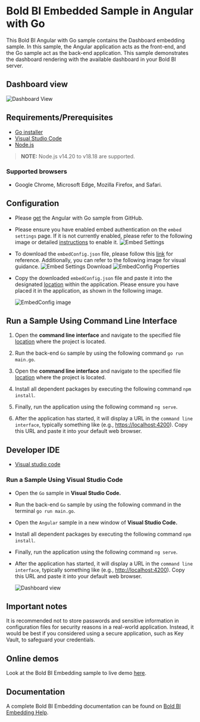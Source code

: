 # Bold BI Embedded Sample in Angular with Go

This Bold BI Angular with Go sample contains the Dashboard embedding sample. In this sample, the Angular application acts as the front-end, and the Go sample act as the back-end application. This sample demonstrates the dashboard rendering with the available dashboard in your Bold BI server.

## Dashboard view

![Dashboard View](https://github.com/boldbi/aspnet-core-sample/assets/91586758/966e2735-e9ee-469a-9781-4e4f23021b04)

## Requirements/Prerequisites

* [Go installer](https://go.dev/dl/)
* [Visual Studio Code](https://code.visualstudio.com/download)
* [Node.js](https://nodejs.org/en/)

 > **NOTE:** Node.js v14.20 to v18.18 are supported.

### Supported browsers
  
* Google Chrome, Microsoft Edge, Mozilla Firefox, and Safari.

## Configuration

* Please [get](https://github.com/boldbi/angular-with-go-sample) the Angular with Go sample from GitHub.

* Please ensure you have enabled embed authentication on the `embed settings` page. If it is not currently enabled, please refer to the following image or detailed [instructions](https://help.boldbi.com/site-administration/embed-settings/#get-embed-secret-code) to enable it.
  ![Embed Settings](https://github.com/boldbi/aspnet-core-sample/assets/91586758/b3a81978-9eb4-42b2-92bb-d1e2735ab007)

* To download the `embedConfig.json` file, please follow this [link](https://help.boldbi.com/site-administration/embed-settings/#get-embed-configuration-file) for reference. Additionally, you can refer to the following image for visual guidance.
    ![Embed Settings Download](https://github.com/boldbi/aspnet-core-sample/assets/91586758/d27d4cfc-6a3e-4c34-975e-f5f22dea6172)
    ![EmbedConfig Properties](https://github.com/boldbi/aspnet-core-sample/assets/91586758/d6ce925a-0d4c-45d2-817e-24d6d59e0d63)

* Copy the downloaded `embedConfig.json` file and paste it into the designated [location](https://github.com/boldbi/angular-with-go-sample/tree/master/Go) within the application. Please ensure you have placed it in the application, as shown in the following image.

    ![EmbedConfig image](https://user-images.githubusercontent.com/129486688/252304030-bf994470-ed88-46e3-9b3e-2c941d42a2a6.png)

## Run a Sample Using Command Line Interface

  1. Open the **command line interface** and navigate to the specified file [location](https://github.com/boldbi/angular-with-go-sample/tree/master/Go) where the project is located.

  2. Run the back-end `Go` sample by using the following command `go run main.go`.

  3. Open the **command line interface** and navigate to the specified file [location](https://github.com/boldbi/angular-with-go-sample/tree/master/Angular%2014) where the project is located.

  4. Install all dependent packages by executing the following command `npm install`.

  5. Finally, run the application using the following command `ng serve`.

  6. After the application has started, it will display a URL in the `command line interface`, typically something like (e.g., <https://localhost:4200>). Copy this URL and paste it into your default web browser.

## Developer IDE

* [Visual studio code](https://code.visualstudio.com/download)

### Run a Sample Using Visual Studio Code

* Open the `Go` sample in **Visual Studio Code.**

* Run the back-end `Go` sample by using the following command in the terminal `go run main.go`.

* Open the `Angular` sample in a new window of **Visual Studio Code.**

* Install all dependent packages by executing the following command `npm install`.

* Finally, run the application using the following command `ng serve`.

* After the application has started, it will display a URL in the `command line interface`, typically something like (e.g., <http://localhost:4200>). Copy this URL and paste it into your default web browser.

   ![Dashboard view](https://github.com/boldbi/aspnet-core-sample/assets/91586758/966e2735-e9ee-469a-9781-4e4f23021b04)

## Important notes

It is recommended not to store passwords and sensitive information in configuration files for security reasons in a real-world application. Instead, it would be best if you considered using a secure application, such as Key Vault, to safeguard your credentials.

## Online demos

Look at the Bold BI Embedding sample to live demo [here](https://samples.boldbi.com/embed).

## Documentation

A complete Bold BI Embedding documentation can be found on [Bold BI Embedding Help](https://help.boldbi.com/embedded-bi/javascript-based/).
